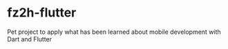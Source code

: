 # fz2h-flutter
Pet project to apply what has been learned about mobile development with Dart and Flutter
